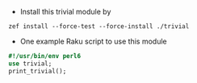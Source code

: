 
* Install this trivial module by 
```shell
zef install --force-test --force-install ./trivial
```
* One example Raku script to use this module
```Raku
#!/usr/bin/env perl6
use trivial;
print_trivial();
```
